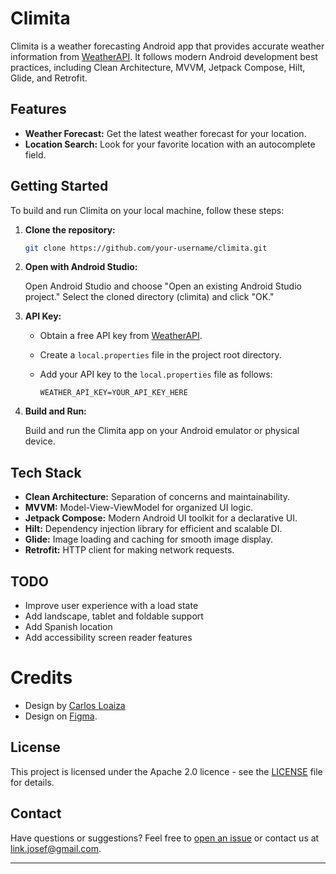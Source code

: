 
# Climita

Climita is a weather forecasting Android app that provides accurate weather information from [WeatherAPI](https://www.weatherapi.com/). It follows modern Android development best practices, including Clean Architecture, MVVM, Jetpack Compose, Hilt, Glide, and Retrofit.

## Features

- **Weather Forecast:** Get the latest weather forecast for your location.
- **Location Search:** Look for your favorite location with an autocomplete field.

## Getting Started

To build and run Climita on your local machine, follow these steps:

1. **Clone the repository:**

   ```bash
   git clone https://github.com/your-username/climita.git
   ```

2. **Open with Android Studio:**

   Open Android Studio and choose "Open an existing Android Studio project." Select the cloned directory (climita) and click "OK."

3. **API Key:**

    - Obtain a free API key from [WeatherAPI](https://www.weatherapi.com/).
    - Create a `local.properties` file in the project root directory.
    - Add your API key to the `local.properties` file as follows:

      ```properties
      WEATHER_API_KEY=YOUR_API_KEY_HERE
      ```

4. **Build and Run:**

   Build and run the Climita app on your Android emulator or physical device.

## Tech Stack

- **Clean Architecture:** Separation of concerns and maintainability.
- **MVVM:** Model-View-ViewModel for organized UI logic.
- **Jetpack Compose:** Modern Android UI toolkit for a declarative UI.
- **Hilt:** Dependency injection library for efficient and scalable DI.
- **Glide:** Image loading and caching for smooth image display.
- **Retrofit:** HTTP client for making network requests.

## TODO

- Improve user experience with a load state
- Add landscape, tablet and foldable support
- Add Spanish location
- Add accessibility screen reader features

# Credits

- Design by [Carlos Loaiza]()
- Design on [Figma](https://www.figma.com/file/B41LYYd8YbrnHtrNUx2pIO?type=design).

## License

This project is licensed under the Apache 2.0 licence - see the [LICENSE](LICENSE) file for details.

## Contact

Have questions or suggestions? Feel free to [open an issue](https://github.com/linkjf/cimita/issues) or contact us at [link.josef@gmail.com](mailto:link.josef@gmail.com).

---
